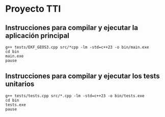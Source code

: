 # Proyecto TTI 
## Instrucciones para compilar y ejecutar la aplicación principal
```
g++ tests/EKF_GEOS3.cpp src/*cpp -lm -std=c++23 -o bin/main.exe
cd bin
main.exe
pause
```
## Instrucciones para compilar y ejecutar los tests unitarios
```
g++ tests/tests.cpp src/*.cpp -lm -std=c++23 -o bin/tests.exe
cd bin
tests.exe
pause
```